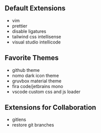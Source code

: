 ## Default Extensions

- vim
- prettier
- disable ligatures
- tailwind css intellisense
- visual studio intellicode

## Favorite Themes

- github theme
- nomo dark icon theme
- gruvbox material theme
- fira code/jetbrains mono
- vscode custom css and js loader

## Extensions for Collaboration

- gitlens
- restore git branches
